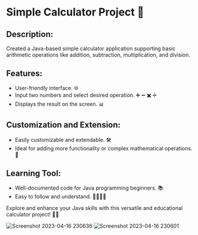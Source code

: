 # Simple Calculator Project 🧮

## Description:
Created a Java-based simple calculator application supporting basic arithmetic operations like addition, subtraction, multiplication, and division. 

## Features:
- User-friendly interface. 🌐
- Input two numbers and select desired operation. ➕ ➖ ✖️ ➗            
- Displays the result on the screen. 📊

## Customization and Extension:
- Easily customizable and extendable. 🛠️
- Ideal for adding more functionality or complex mathematical operations. 🚀

## Learning Tool:
- Well-documented code for Java programming beginners. 📚
- Easy to follow and understand. 👩‍💻👨‍💻

Explore and enhance your Java skills with this versatile and educational calculator project! 🌟🔢



![Screenshot 2023-04-16 230636](https://user-images.githubusercontent.com/126070964/232330455-b67e498a-4ec4-4af7-a878-086b8982ad11.png)                 ![Screenshot 2023-04-16 230601](https://user-images.githubusercontent.com/126070964/232330460-de580710-dd99-4f62-9cd7-c1b0b94dae2a.png)
